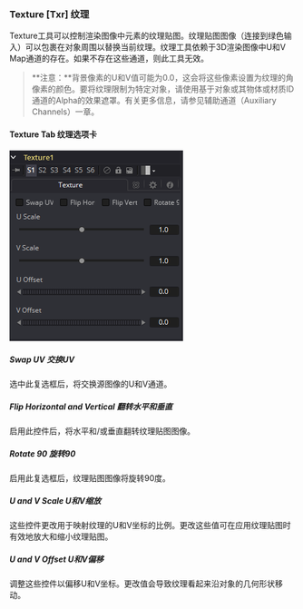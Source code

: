 ### Texture [Txr] 纹理

Texture工具可以控制渲染图像中元素的纹理贴图。纹理贴图图像（连接到绿色输入）可以包裹在对象周围以替换当前纹理。纹理工具依赖于3D渲染图像中U和V Map通道的存在。如果不存在这些通道，则此工具无效。

> **注意：**背景像素的U和V值可能为0.0，这会将这些像素设置为纹理的角像素的颜色。要将纹理限制为特定对象，请使用基于对象或其物体或材质ID通道的Alpha的效果遮罩。有关更多信息，请参见辅助通道（Auxiliary Channels）一章。

#### Texture Tab 纹理选项卡

![Txr_TextureTab](images/Txr_TextureTab.png)

##### Swap UV 交换UV

选中此复选框后，将交换源图像的U和V通道。

##### Flip Horizontal and Vertical 翻转水平和垂直

启用此控件后，将水平和/或垂直翻转纹理贴图图像。

##### Rotate 90 旋转90

启用此复选框后，纹理贴图图像将旋转90度。

##### U and V Scale U和V缩放

这些控件更改用于映射纹理的U和V坐标的比例。更改这些值可在应用纹理贴图时有效地放大和缩小纹理贴图。

##### U and V Offset U和V偏移

调整这些控件以偏移U和V坐标。更改值会导致纹理看起来沿对象的几何形状移动。